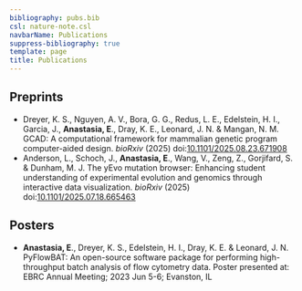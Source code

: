 ```yaml
---
bibliography: pubs.bib
csl: nature-note.csl
navbarName: Publications
suppress-bibliography: true
template: page
title: Publications
---
```


## Preprints

- Dreyer, K. S., Nguyen, A. V., Bora, G. G., Redus, L. E., Edelstein, H.
  I., Garcia, J., **Anastasia, E**., Dray, K. E., Leonard, J. N. &
  Mangan, N. M. GCAD: A computational framework for mammalian genetic
  program computer-aided design. *bioRxiv* (2025)
  doi:[10.1101/2025.08.23.671908](https://doi.org/10.1101/2025.08.23.671908)
- Anderson, L., Schoch, J., **Anastasia, E**., Wang, V., Zeng, Z.,
  Gorjifard, S. & Dunham, M. J. The yEvo mutation browser: Enhancing
  student understanding of experimental evolution and genomics through
  interactive data visualization. *bioRxiv* (2025)
  doi:[10.1101/2025.07.18.665463](https://doi.org/10.1101/2025.07.18.665463)

## Posters

- **Anastasia, E**., Dreyer, K. S., Edelstein, H. I., Dray, K. E. &
  Leonard, J. N. PyFlowBAT: An open-source software package for
  performing high-throughput batch analysis of flow cytometry data.
  Poster presented at: EBRC Annual Meeting; 2023 Jun 5-6; Evanston, IL
